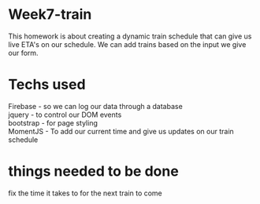# Week7-train
This homework is about creating a dynamic train schedule that can give us live ETA's on our schedule. We can add trains based on the input we give our form.

# Techs used
Firebase - so we can log our data through a database
<br>
jquery - to control our DOM events
<br>
bootstrap - for page styling
<br>
MomentJS - To add our current time and give us updates on our train schedule

# things needed to be done
fix the time it takes to for the next train to come
